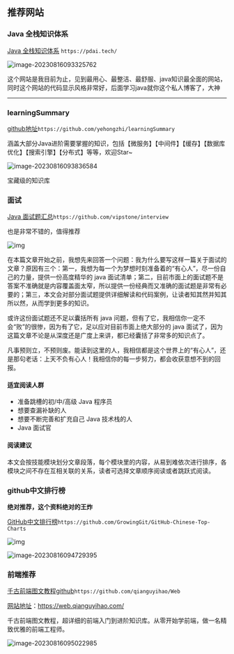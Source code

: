 

## 推荐网站

### Java 全栈知识体系

[Java 全栈知识体系](https://pdai.tech/) `https://pdai.tech/`

![image-20230816093325762](img/image-20230816093325762.png)

这个网站是我目前为止，见到最用心、最整洁、最舒服、java知识最全面的网站，同时这个网站的代码显示风格非常好，后面学习java就你这个私人博客了，大神

----

### learningSummary

[github地址](https://github.com/yehongzhi/learningSummary)`https://github.com/yehongzhi/learningSummary`

涵盖大部分Java进阶需要掌握的知识，包括【微服务】【中间件】【缓存】【数据库优化】【搜索引擎】【分布式】等等，欢迎Star~

![image-20230816093836584](img/image-20230816093836584.png)

宝藏级的知识库

### 面试

[Java 面试题汇总](https://github.com/vipstone/interview)`https://github.com/vipstone/interview`

也是非常不错的，值得推荐

![img](img/687474703a2f2f6963646e2e617069676f2e636e2f6c6f676f2f4a61766120e99da2e8af95e68c87e58d972d6c6f676f2e706e67.png)

在本篇文章开始之前，我想先来回答一个问题：我为什么要写这样一篇关于面试的文章？原因有三个：第一，我想为每一个为梦想时刻准备着的“有心人”，尽一份自己的力量，提供一份高度精华的 java 面试清单；第二，目前市面上的面试题不是答案不准确就是内容覆盖面太窄，所以提供一份经典而又准确的面试题是非常有必要的；第三，本文会对部分面试题提供详细解读和代码案例，让读者知其然并知其所以然，从而学到更多的知识。

或许这份面试题还不足以囊括所有 java 问题，但有了它，我相信你一定不会“败”的很惨，因为有了它，足以应对目前市面上绝大部分的 java 面试了，因为这篇文章不论是从深度还是广度上来讲，都已经囊括了非常多的知识点了。

凡事预则立，不预则废。能读到这里的人，我相信都是这个世界上的“有心人”，还是那句老话：上天不负有心人！我相信你的每一步努力，都会收获意想不到的回报。

#### 适宜阅读人群

- 准备跳槽的初/中/高级 Java 程序员
- 想要查漏补缺的人
- 想要不断完善和扩充自己 Java 技术栈的人
- Java 面试官

#### 阅读建议

本文会按技能模块划分文章段落，每个模块里的内容，从易到难依次进行排序，各模块之间不存在互相关联的关系，读者可选择文章顺序阅读或者跳跃式阅读。

### github中文排行榜

**绝对推荐，这个资料绝对的王炸**

[GitHub中文排行榜](https://github.com/GrowingGit/GitHub-Chinese-Top-Charts)`https://github.com/GrowingGit/GitHub-Chinese-Top-Charts`

![img](img/repo_logo.svg)

![image-20230816094729395](img/image-20230816094729395.png)

### 前端推荐

[千古前端图文教程github](https://github.com/qianguyihao/Web)`https://github.com/qianguyihao/Web`

[网站地址](https://web.qianguyihao.com/)：https://web.qianguyihao.com/

千古前端图文教程，超详细的前端入门到进阶知识库。从零开始学前端，做一名精致优雅的前端工程师。

![image-20230816095022985](img/image-20230816095022985.png)

